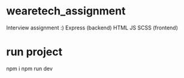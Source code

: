 # wearetech_assignment

Interview assignment :)
Express (backend)
HTML JS SCSS (frontend)

# run project

npm i
npm run dev

